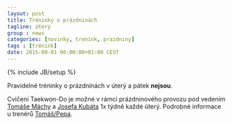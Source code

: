 ```yaml
---
layout: post
title: Tréninky o prázdninách
tagline: úterý
group : news
categories: [novinky, trenink, prazdniny]
tags : [trénink]
date: 2015-09-01 06:00:00+01:00 CEST
---
```

{% include JB/setup %}

Pravidelné tréninky o prázdninách v úterý a pátek **nejsou**.

Cvičení Taekwon-Do je možné v rámci prázdninového provozu pod vedením [Tomáše Máchy][1] a [Josefa Kubáta][2] 1x týdně každé úterý.
Podrobné informace u trenérů [Tomáš/Pepa](http://taekwondo-strancice.cz/treneri/).

[1]: http://taekwondo-strancice.cz/treneri/
[2]: http://taekwondo-strancice.cz/treneri/
